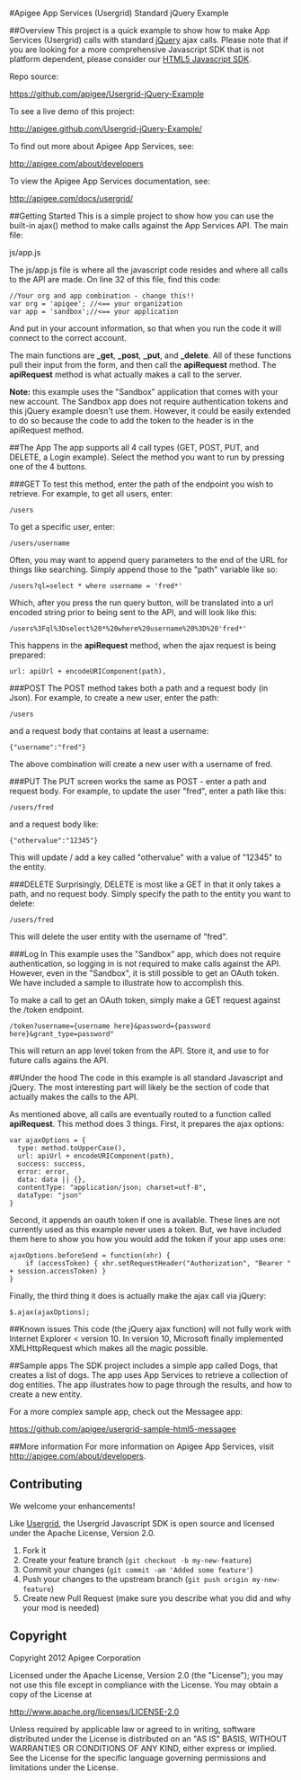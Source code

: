 #Apigee App Services (Usergrid) Standard jQuery Example

##Overview
This project is a quick example to show how to make App Services (Usergrid) calls with standard [jQuery](http://jquery.com/) ajax calls. Please note that if you are looking for a more comprehensive Javascript SDK that is not platform dependent, please consider our [HTML5 Javascript SDK](https://github.com/apigee/usergrid-javascript-sdk).  

Repo source:

<https://github.com/apigee/Usergrid-jQuery-Example>

To see a live demo of this project:

<http://apigee.github.com/Usergrid-jQuery-Example/>


To find out more about Apigee App Services, see:

<http://apigee.com/about/developers>

To view the Apigee App Services documentation, see:

<http://apigee.com/docs/usergrid/>

##Getting Started
This is a simple project to show how you can use the built-in ajax() method to make calls against the App Services API.  The main file:

js/app.js


The js/app.js file is where all the javascript code resides and where all calls to the API are made. On line 32 of this file, find this code:

	//Your org and app combination - change this!!
	var org = 'apigee'; //<== your organization
	var app = 'sandbox';//<== your application

And put in your account information, so that when you run the code it will connect to the correct account.

The main functions are **_get**, **_post**, **_put**, and **_delete**.  All of these functions pull their input from the form, and then call the **apiRequest** method.  The **apiRequest** method is what actually makes a call to the server.

**Note:** this example uses the "Sandbox" application that comes with your new account.  The Sandbox app does not require authentication tokens and this jQuery example doesn't use them.  However, it could be easily extended to do so because the code to add the token to the header is in the apiRequest method.   

##The App
The app supports all 4 call types (GET, POST, PUT, and DELETE, a Login example).  Select the method you want to run by pressing one of the 4 buttons.

###GET
To test this method, enter the path of the endpoint you wish to retrieve.  For example, to get all users, enter:

	/users
	
To get a specific user, enter:

	/users/username
	
Often, you may want to append query parameters to the end of the URL for things like searching.  Simply append those to the "path" variable like so:

	/users?ql=select * where username = 'fred*'
	
Which, after you press the run query button, will be translated into a url encoded string prior to being sent to the API, and will look like this:

	/users%3Fql%3Dselect%20*%20where%20username%20%3D%20'fred*'

This happens in the **apiRequest** method, when the ajax request is being prepared:

	url: apiUrl + encodeURIComponent(path),	
	
###POST
The POST method takes both a path and a request body (in Json).  For example, to create a new user, enter the path:

	/users
	
and a request body that contains at least a username:

	{"username":"fred"}

The above combination will create a new user with a username of fred.

###PUT
The PUT screen works the same as POST - enter a path and request body. For example, to update the user "fred", enter a path like this:

	/users/fred
	
and a request body like:

	{"othervalue":"12345"}
	
This will update / add a key called "othervalue" with a value of "12345" to the entity.


###DELETE
Surprisingly, DELETE is most like a GET in that it only takes a path, and no request body.  Simply specify the path to the entity you want to delete:

	/users/fred
	
This will delete the user entity with the username of "fred".


###Log In
This example uses the "Sandbox" app, which does not require authentication, so logging in is not required to make calls against the API.  However, even in the "Sandbox", it is still possible to get an OAuth token.  We have included a sample to illustrate how to accomplish this.

To make a call to get an OAuth token, simply make a GET request against the /token endpoint.  

 	/token?username={username here}&password={password here}&grant_type=password"
  
This will return an app level token from the API.  Store it, and use to for future calls agains the API.  

##Under the hood
The code in this example is all standard Javascript and jQuery. The most interesting part will likely be the section of code that actually makes the calls to the API.

As mentioned above, all calls are eventually routed to a function called **apiRequest**.  This method does 3 things.  First, it prepares the ajax options:

	var ajaxOptions = {
      type: method.toUpperCase(),
      url: apiUrl + encodeURIComponent(path),
      success: success,
      error: error,
      data: data || {},
      contentType: "application/json; charset=utf-8",
      dataType: "json"
    }

Second, it appends an oauth token if one is available.  These lines are not currently used as this example never uses a token.  But, we have included them here to show you how you would add the token if your app uses one:

   	ajaxOptions.beforeSend = function(xhr) {
		if (accessToken) { xhr.setRequestHeader("Authorization", "Bearer " + session.accessToken) }
	}

Finally, the third thing it does is actually make the ajax call via jQuery:

    $.ajax(ajaxOptions);

##Known issues
This code (the jQuery ajax function) will not fully work with Internet Explorer < version 10.  In version 10, Microsoft finally implemented XMLHttpRequest which makes all the magic possible. 

##Sample apps
The SDK project includes a simple app called Dogs, that creates a list of dogs.  The app uses App Services to retrieve a collection of dog entities. The app illustrates how to page through the results, and how to create a new entity.

For a more complex sample app, check out the Messagee app:

<https://github.com/apigee/usergrid-sample-html5-messagee>

##More information
For more information on Apigee App Services, visit <http://apigee.com/about/developers>.


## Contributing
We welcome your enhancements!

Like [Usergrid](https://github.com/apigee/usergrid-stack), the Usergrid Javascript SDK is open source and licensed under the Apache License, Version 2.0.

1. Fork it
2. Create your feature branch (`git checkout -b my-new-feature`)
3. Commit your changes (`git commit -am 'Added some feature'`)
4. Push your changes to the upstream branch (`git push origin my-new-feature`)
5. Create new Pull Request (make sure you describe what you did and why your mod is needed)


## Copyright
Copyright 2012 Apigee Corporation

Licensed under the Apache License, Version 2.0 (the "License");
you may not use this file except in compliance with the License.
You may obtain a copy of the License at

<http://www.apache.org/licenses/LICENSE-2.0>

Unless required by applicable law or agreed to in writing, software
distributed under the License is distributed on an "AS IS" BASIS,
WITHOUT WARRANTIES OR CONDITIONS OF ANY KIND, either express or implied.
See the License for the specific language governing permissions and
limitations under the License.
